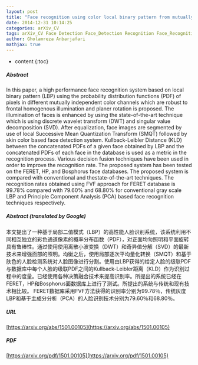 ```yaml
---
layout: post
title: "Face recognition using color local binary pattern from mutually independent color channels"
date: 2014-12-31 10:14:25
categories: arXiv_CV
tags: arXiv_CV Face Detection Face_Detection Recognition Face_Recognition
author: Gholamreza Anbarjafari
mathjax: true
---
```


* content
{:toc}

##### Abstract
In this paper, a high performance face recognition system based on local binary pattern (LBP) using the probability distribution functions (PDF) of pixels in different mutually independent color channels which are robust to frontal homogenous illumination and planer rotation is proposed. The illumination of faces is enhanced by using the state-of-the-art technique which is using discrete wavelet transform (DWT) and singular value decomposition (SVD). After equalization, face images are segmented by use of local Successive Mean Quantization Transform (SMQT) followed by skin color based face detection system. Kullback-Leibler Distance (KLD) between the concatenated PDFs of a given face obtained by LBP and the concatenated PDFs of each face in the database is used as a metric in the recognition process. Various decision fusion techniques have been used in order to improve the recognition rate. The proposed system has been tested on the FERET, HP, and Bosphorus face databases. The proposed system is compared with conventional and thestate-of-the-art techniques. The recognition rates obtained using FVF approach for FERET database is 99.78% compared with 79.60% and 68.80% for conventional gray scale LBP and Principle Component Analysis (PCA) based face recognition techniques respectively.

##### Abstract (translated by Google)
本文提出了一种基于局部二值模式（LBP）的高性能人脸识别系统，该系统利用不同相互独立的彩色通道像素的概率分布函数（PDF），对正面均匀照明和平面旋转具有鲁棒性。通过使用使用离散小波变换（DWT）和奇异值分解（SVD）的最新技术来增强面部的照明。均衡之后，使用局部逐次平均量化转换（SMQT）和基于肤色的人脸检测系统对人脸图像进行分割。使用由LBP获得的给定人脸的级联PDF与数据库中每个人脸的级联PDF之间的Kullback-Leibler距离（KLD）作为识别过程中的度量。已经使用各种决策融合技术来提高识别率。所提出的系统已经在FERET，HP和Bosphorus面数据库上进行了测试。所提出的系统与传统和现有技术相比较。 FERET数据库采用FVF方法获得的识别率分别为99.78％，传统灰度LBP和基于主成分分析（PCA）的人脸识别技术分别为79.60％和68.80％。

##### URL
[https://arxiv.org/abs/1501.00105](https://arxiv.org/abs/1501.00105)

##### PDF
[https://arxiv.org/pdf/1501.00105](https://arxiv.org/pdf/1501.00105)

